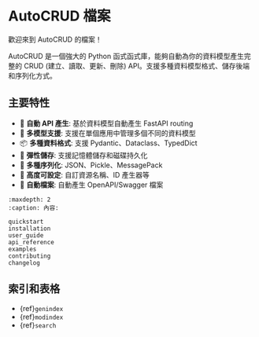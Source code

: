 # AutoCRUD 檔案

歡迎來到 AutoCRUD 的檔案！

AutoCRUD 是一個強大的 Python 函式函式庫，能夠自動為你的資料模型產生完整的 CRUD (建立、讀取、更新、刪除) API。支援多種資料模型格式、儲存後端和序列化方式。

## 主要特性

- 🚀 **自動 API 產生**: 基於資料模型自動產生 FastAPI routing
- 🔄 **多模型支援**: 支援在單個應用中管理多個不同的資料模型
- 📦 **多種資料格式**: 支援 Pydantic、Dataclass、TypedDict
- 💾 **彈性儲存**: 支援記憶體儲存和磁碟持久化
- 🔧 **多種序列化**: JSON、Pickle、MessagePack
- 🎯 **高度可設定**: 自訂資源名稱、ID 產生器等
- 📖 **自動檔案**: 自動產生 OpenAPI/Swagger 檔案

```{toctree}
:maxdepth: 2
:caption: 內容:

quickstart
installation
user_guide
api_reference
examples
contributing
changelog
```

## 索引和表格

- {ref}`genindex`
- {ref}`modindex`
- {ref}`search`
